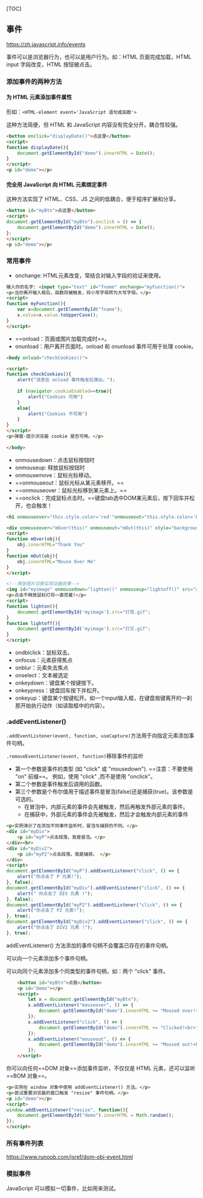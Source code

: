 [TOC]

## 事件

https://zh.javascript.info/events

事件可以是浏览器行为，也可以是用户行为。如：HTML 页面完成加载，HTML input 字段改变，HTML 按钮被点击。

### 添加事件的两种方法

#### 为 HTML 元素添加事件属性

形如：`<HTML-element event='JavaScript 语句或函数'>`

这种方法简便，但 HTML 和 JavaScript 内容没有完全分开，耦合性较强。

```html
<button onclick="displayDate()">点这里</button>
<script>
function displayDate(){
	document.getElementById("demo").innerHTML = Date();
}
</script>
<p id="demo"></p>
```

#### 完全用 JavaScript 向 HTML 元素绑定事件

这种方法实现了 HTML、CSS、JS 之间的低耦合，便于程序扩展和分享。

```html
<button id="myBtn">点这里</button>
<script>
document.getElementById("myBtn").onclick = () => {
    document.getElementById("demo").innerHTML = Date();
};
</script>
<p id="demo"></p>
```

### 常用事件

- onchange: HTML元素改变，常结合对输入字段的验证来使用。

```html
输入你的名字: <input type="text" id="fname" onchange="myFunction()">
<p>当你离开输入框后，函数将被触发，将小写字母转为大写字母。</p>
<script>
function myFunction(){
	var x=document.getElementById("fname");
	x.value=x.value.toUpperCase();
}
</script>
```

- ==onload：页面或图片加载完成时==。
- onunload：用户离开页面时。onload 和 onunload 事件可用于处理 cookie。

```html
<body onload="checkCookies()">

<script>
function checkCookies(){
    alert("消息在 onload 事件触发后弹出。");
    
	if (navigator.cookieEnabled==true){
		alert("Cookies 可用")
	}
	else{
		alert("Cookies 不可用")
	}
}
</script>
<p>弹窗-提示浏览器 cookie 是否可用。</p>
	
</body>
```

- onmousedown：点击鼠标按钮时
- onmouseup: 释放鼠标按钮时
- onmousemove：鼠标光标移动。
- ==onmouseout：鼠标光标从某元素移开。==
- ==onmouseover：鼠标光标移到某元素上。==
- ==onclick：完成鼠标点击时。==键盘tab选中DOM某元素后，按下回车并松开，也会触发！

```html
<h1 onmouseover="this.style.color='red'"onmouseout="this.style.color='black'">将鼠标移至文本上</h1>

<div onmouseover="mOver(this)" onmouseout="mOut(this)" style="background-color:#D94A38;width:120px;height:20px;padding:40px;">Mouse Over Me</div>
<script>
function mOver(obj){
	obj.innerHTML="Thank You"
}
function mOut(obj){
	obj.innerHTML="Mouse Over Me"
}
</script>
```

```html
<!--两张图片切换实现动画效果-->
<img id="myimage" onmousedown="lighton()" onmouseup="lightoff()" src="灯灭.gif" width="100" height="180" />
<p>点击不释放鼠标灯将一直亮着!</p>
<script>
function lighton(){
	document.getElementById('myimage').src="灯亮.gif";
}
function lightoff(){
	document.getElementById('myimage').src="灯灭.gif";
}
</script>
```

- ondblclick：鼠标双击。
- onfocus：元素获得焦点
- onblur：元素失去焦点
- onselect：文本被选定
- onkeydown：键盘某个按键按下。
- onkeypress：键盘回车按下并松开。
- onkeyup：键盘某个按键松开。如一个input输入框，在键盘按键离开的一刹那开始执行动作（如读取框中的内容）。

### .addEventListener() 

`.addEventListener(event, function, useCapture)`方法用于向指定元素添加事件句柄。

`.removeEventListener(event, function)`移除事件的监听

- 第一个参数是事件的类型 (如 "click" 或 "mousedown"). ==注意：不要使用 "on" 前缀==。 例如，使用 "click" ,而不是使用 "onclick"。
- 第二个参数是事件触发后调用的函数。
- 第三个参数是个布尔值用于描述事件是冒泡(false)还是捕获(true)。该参数是可选的。
  - 在冒泡中，内部元素的事件会先被触发，然后再触发外部元素的事件。
  - 在捕获中，外部元素的事件会先被触发，然后才会触发内部元素的事件

```html
<p>实例演示了在添加不同事件监听时，冒泡与捕获的不同。</p>
<div id="myDiv">
	<p id="myP">点击段落，我是冒泡。</p>
</div><br>
<div id="myDiv2">
	<p id="myP2">点击段落，我是捕获。 </p>
</div>
<script>
document.getElementById("myP").addEventListener("click", () => {
    alert("你点击了 P 元素!");
}, false);
document.getElementById("myDiv").addEventListener("click", () => {
    alert(" 你点击了 DIV 元素 !");
}, false);
document.getElementById("myP2").addEventListener("click", () => {
    alert("你点击了 P2 元素!");
}, true);
document.getElementById("myDiv2").addEventListener("click", () => {
    alert("你点击了 DIV2 元素 !");
}, true);
```



addEventListener() 方法添加的事件句柄不会覆盖已存在的事件句柄。

可以向一个元素添加多个事件句柄。

可以向同个元素添加多个同类型的事件句柄，如：两个 "click" 事件。

```html
    <button id="myBtn">点我</button>
    <p id="demo"></p>
    <script>
        let x = document.getElementById("myBtn");
        x.addEventListener("mouseover", () => {
            document.getElementById("demo").innerHTML += "Moused over!<br>"
        });
        x.addEventListener("click", () => {
            document.getElementById("demo").innerHTML += "Clicked!<br>"
        });
        x.addEventListener("mouseout", () => {
            document.getElementById("demo").innerHTML += "Moused out!<br>"
        });
    </script>
```



你可以向任何==DOM 对象==添加事件监听，不仅仅是 HTML 元素，还可以监听 ==BOM 对象==。

```html
<p>实例在 window 对象中使用 addEventListener() 方法。</p>
<p>尝试重置浏览器的窗口触发 "resize" 事件句柄。</p>
<p id="demo"></p>
<script>
window.addEventListener("resize", function(){
    document.getElementById("demo").innerHTML = Math.random();
});
</script>
```

### 所有事件列表

https://www.runoob.com/jsref/dom-obj-event.html



### 模拟事件

JavaScript 可以模拟一切事件，比如用来测试。

